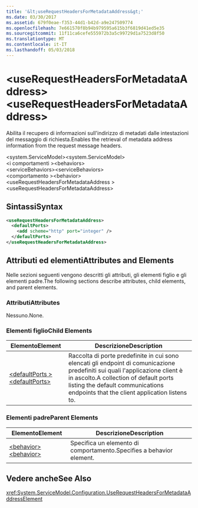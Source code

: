 ```yaml
---
title: '&lt;useRequestHeadersForMetadataAddress&gt;'
ms.date: 03/30/2017
ms.assetid: 679f0eae-f353-44d1-b42d-a9e247509774
ms.openlocfilehash: 7e661570f8b94b979595a615b3f6819d41ed5e35
ms.sourcegitcommit: 11f11ca6cefe555972b3a5c99729d1a7523d8f50
ms.translationtype: MT
ms.contentlocale: it-IT
ms.lasthandoff: 05/03/2018
---
```

# <a name="ltuserequestheadersformetadataaddressgt"></a><span data-ttu-id="ced29-102">&lt;useRequestHeadersForMetadataAddress&gt;</span><span class="sxs-lookup"><span data-stu-id="ced29-102">&lt;useRequestHeadersForMetadataAddress&gt;</span></span>
<span data-ttu-id="ced29-103">Abilita il recupero di informazioni sull'indirizzo di metadati dalle intestazioni del messaggio di richiesta.</span><span class="sxs-lookup"><span data-stu-id="ced29-103">Enables the retrieval of metadata address information from the request message headers.</span></span>  
  
<span data-ttu-id="ced29-104">\<system.ServiceModel></span><span class="sxs-lookup"><span data-stu-id="ced29-104">\<system.ServiceModel></span></span>  
<span data-ttu-id="ced29-105">\<i comportamenti ></span><span class="sxs-lookup"><span data-stu-id="ced29-105">\<behaviors></span></span>  
<span data-ttu-id="ced29-106">\<serviceBehaviors></span><span class="sxs-lookup"><span data-stu-id="ced29-106">\<serviceBehaviors></span></span>  
<span data-ttu-id="ced29-107">\<comportamento ></span><span class="sxs-lookup"><span data-stu-id="ced29-107">\<behavior></span></span>  
<span data-ttu-id="ced29-108">\<useRequestHeadersForMetadataAddress ></span><span class="sxs-lookup"><span data-stu-id="ced29-108">\<useRequestHeadersForMetadataAddress></span></span>  
  
## <a name="syntax"></a><span data-ttu-id="ced29-109">Sintassi</span><span class="sxs-lookup"><span data-stu-id="ced29-109">Syntax</span></span>  
  
```xml  
<useRequestHeadersForMetadataAddress>
  <defaultPorts>
    <add scheme="http" port="integer" />
  </defaultPorts>
</useRequestHeadersForMetadataAddress>  
```  
  
## <a name="attributes-and-elements"></a><span data-ttu-id="ced29-110">Attributi ed elementi</span><span class="sxs-lookup"><span data-stu-id="ced29-110">Attributes and Elements</span></span>  
 <span data-ttu-id="ced29-111">Nelle sezioni seguenti vengono descritti gli attributi, gli elementi figlio e gli elementi padre.</span><span class="sxs-lookup"><span data-stu-id="ced29-111">The following sections describe attributes, child elements, and parent elements.</span></span>  
  
### <a name="attributes"></a><span data-ttu-id="ced29-112">Attributi</span><span class="sxs-lookup"><span data-stu-id="ced29-112">Attributes</span></span>  
 <span data-ttu-id="ced29-113">Nessuno.</span><span class="sxs-lookup"><span data-stu-id="ced29-113">None.</span></span>  
  
### <a name="child-elements"></a><span data-ttu-id="ced29-114">Elementi figlio</span><span class="sxs-lookup"><span data-stu-id="ced29-114">Child Elements</span></span>  
  
|<span data-ttu-id="ced29-115">Elemento</span><span class="sxs-lookup"><span data-stu-id="ced29-115">Element</span></span>|<span data-ttu-id="ced29-116">Descrizione</span><span class="sxs-lookup"><span data-stu-id="ced29-116">Description</span></span>|  
|-------------|-----------------|  
|[<span data-ttu-id="ced29-117">\<defaultPorts ></span><span class="sxs-lookup"><span data-stu-id="ced29-117">\<defaultPorts></span></span>](../../../../../docs/framework/configure-apps/file-schema/wcf/defaultports.md)|<span data-ttu-id="ced29-118">Raccolta di porte predefinite in cui sono elencati gli endpoint di comunicazione predefiniti sui quali l'applicazione client è in ascolto.</span><span class="sxs-lookup"><span data-stu-id="ced29-118">A collection of default ports listing the default communications endpoints that the client application listens to.</span></span>|  
  
### <a name="parent-elements"></a><span data-ttu-id="ced29-119">Elementi padre</span><span class="sxs-lookup"><span data-stu-id="ced29-119">Parent Elements</span></span>  
  
|<span data-ttu-id="ced29-120">Elemento</span><span class="sxs-lookup"><span data-stu-id="ced29-120">Element</span></span>|<span data-ttu-id="ced29-121">Descrizione</span><span class="sxs-lookup"><span data-stu-id="ced29-121">Description</span></span>|  
|-------------|-----------------|  
|[<span data-ttu-id="ced29-122">\<behavior></span><span class="sxs-lookup"><span data-stu-id="ced29-122">\<behavior></span></span>](../../../../../docs/framework/configure-apps/file-schema/wcf/behavior-of-endpointbehaviors.md)|<span data-ttu-id="ced29-123">Specifica un elemento di comportamento.</span><span class="sxs-lookup"><span data-stu-id="ced29-123">Specifies a behavior element.</span></span>|  
  
## <a name="see-also"></a><span data-ttu-id="ced29-124">Vedere anche</span><span class="sxs-lookup"><span data-stu-id="ced29-124">See Also</span></span>  
 <xref:System.ServiceModel.Configuration.UseRequestHeadersForMetadataAddressElement>
